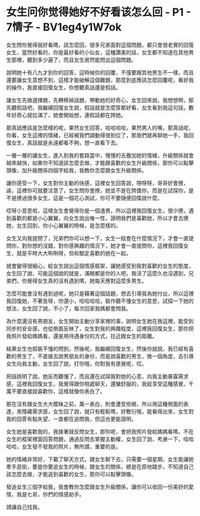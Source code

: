 # 女生问你觉得她好不好看该怎么回 - P1 - 7情子 - BV1eg4y1W7ok

女生問你覺得我好看嗎，該怎麼回，很多兄弟面對這個問題，都只會很老實的回復女生，當然好看的，你是最好看的小仙女，這種讚美的話，女生都不知道在其他男生那裡，聽到多少遍了，而且女生居然能問出這個問題。

說明她十有八九才到你的回答，這時候你的回覆，不僅要跟其他男生不一樣，而且還要讓女生意想不到，這樣才能破解這個難題，那麼到底應該怎麼回覆呢，看好我的操作，我直接回復女生，你想聽真話還是假話。

讓女生先做選擇題，先轉移掉話題，帶動她的好奇心，女生回來說，我想想啊，那先聽假話吧，我繼續回復女生說，假話就是怎麼穿都好看，女生看到我這句話，數年好奇心就拉滿了，她會開始想，連假話都在誇她。

那真話應該是怎麼樣的呢，果然女生回答，哈哈哈哈，果然男人的嘴，那真話呢，你看，女生這裡的情緒，已經被我們調動得很到位了，那我們就再聊她一手，我回復女生，真話就是永遠都看不夠，想一直看下去。

一層一層的讓女生，進入到我的套路當中，慢慢的去疊加她的情緒，升級關係就會越來越快，如果你不知道該怎麼去做，才能跟喜歡的女生升級關係，那你可以點擊頭像，加升級關係四個字給我，我教你怎麼跟女生升級關係。

讓你感受一下，女生對你主動的快感，這裡女生回答說，呀呀呀，哥哥好會撩，誒，這裡你可就要注意了，女生問你會撩，她並不是在誇獎你，而是在試探你，是不是撩過很多女生，這是一個花心測試，你可不要隨便回復說什麼。

哎呀小意思啦，這樣女生會覺得你是一個渣男，所以這裡我回復女生，很少撩，遇到喜歡的都是小心翼翼，向女生說出唯一性，證明我們是喜歡她，所以才會去撩她，女生回到，你小心翼翼的時候，是怎麼樣的。

女生又向我提問了，兄弟們你可以想一下，女生一般會在什麼情況下，才會一直提問你，對你想的沒錯，對你感興趣的情況下，她才會一直提問你，這裡我回復女生，就是平時大大咧咧呀，但和驗定喜歡的她在一起。

就會變得很細心，給女生說出這個情感框架，讓她感受到我對喜歡的女生的態度，女生回了說，可能這個說的就是，滿眼都是你的人吧，我活了這麼久也沒遇到，兄弟們，你覺得女生真的沒有遇到嗎，她每天應對這麼多男生。

怎麼可能會沒有遇到過呢，她只是藉著這個話題，想去引導我為她付出，所以這裡我回復她，不著急呀，你還小，哈哈哈哈，裝作聽不懂女生的意思，試探一下她的想法，女生回了說，不小了，每次回家我媽都會問我。

為什麼還沒有男朋友，女生開始主動分享家裡的事，說明女生她在我這裡，能受到同步的安全感，也從側面反映了，女生對我的興趣程度，這裡我回復女生，那你把我照片發給媽媽看，還是用待遇身份的方式，拉近跟女生的距離。

結果女生也假裝不懂的問到，然後呢，我繼續回復女生，然後你就說，我已經有喜歡的男生了，不直接去說男朋友的身份，而是說喜歡的男生，換一個角度，去引導女生向我主動，女生回了說，打你哦，你對我有感覺呢，哎。

把話挑明了說，她反而聽懂了，而且還在試探我對她的心意，向我主動暴露需求感，這裡我回復女生，我覺得跟你相處聊天，還蠻舒服的，我挺享受這種感覺，千萬不要直接說喜歡你，這樣就像你表白了。

那在沒有跟女生大大曖昧之前，萬一表白，則會遭受拒絕，所以用這種側面的表達，來隱藏需求感，女生回了說，就只有輕鬆嗎，好敷衍哦，能看得出來，女生對我的回答有點失望，一直都在追問我，但這也更能證明。

女生她是喜歡我的，我接著就反問女生，那你呢，會把我照片發給媽媽看嗎，不在女生的框架裡面回答問題，通過反問去掌握主動權，女生回了說，考慮一下，哈哈哈哈，女生發不發我的照片，無所謂，重要的是。

她的情緒非常好，下載了聊天方式，跟女生聊下去，只需要一個星期，女生能讓她牽手逛街，要是你要追女生的時候，跟女生的關係，總是在原地踏步，不知道自己該怎麼去做，才能追到喜歡的女生，那你可以點擊頭像。

發追女生三個字給我，我會教你怎麼跟女生升級關係，讓你可以收回一份美好的愛情，我是七哥，你們的情感助手。

請讓自己找我。